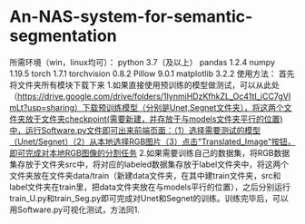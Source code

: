 # An-NAS-system-for-semantic-segmentation
所需环境（win，linux均可）：
python                            3.7（及以上）
pandas                            1.2.4
numpy                             1.19.5
torch                             1.7.1
torchvision                       0.8.2
Pillow                            9.0.1
matplotlib                        3.2.2
使用方法：
首先将文件夹所有模块下载下来
1.如果直接使用预训练的模型做测试，可以从此处（https://drive.google.com/drive/folders/1IynmiHDzKfhkZL_Oc41tI_iCC7gVImLt?usp=sharing）下载预训练模型（分别是Unet,Segnet文件夹），将这两个文件夹放于文件夹checkpoint(需要新建，并存放于与models文件夹平行的位置)中，运行Software.py文件即可出来前端页面：（1）选择需要测试的模型（Unet/Segnet）（2）从本地选择RGB图片（3）点击"Translated_Image"按钮，即可完成对本地RGB图像的分割任务
2.如果需要训练自己的数据集，将RGB数据集存放于文件夹src中，将对应的labeled数据集存放于label文件夹中，将这两个文件夹放在文件夹data/train（新建data文件夹，在其中建train文件夹，src和label文件夹在train里，把data文件夹放在与models平行的位置），之后分别运行train_U.py和train_Seg.py即可完成对Unet和Segnet的训练。训练完毕后，可以用Software.py可视化测试，方法同1.




